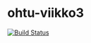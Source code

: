 # ohtu-viikko3

[![Build Status](https://travis-ci.org/vilmakoo/ohtu-viikko3.svg?branch=master)](https://travis-ci.org/vilmakoo/ohtu-viikko3)

